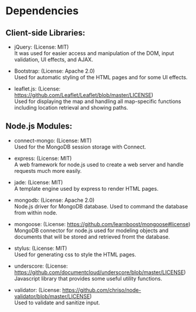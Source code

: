 # Dependencies

## Client-side Libraries:

* jQuery: (License: MIT)  
It was used for easier access and manipulation of the DOM, input validation, UI effects, and AJAX.

* Bootstrap: (License: Apache 2.0)  
Used for automatic styling of the HTML pages and for some UI effects.


* leaflet.js: (License: https://github.com/Leaflet/Leaflet/blob/master/LICENSE)  
Used for displaying the map and handling all map-specific functions including location retrieval and showing paths.


## Node.js Modules:

* connect-mongo: (License: MIT)  
Used for the MongoDB session storage with Connect.

* express: (License: MIT)  
A web framework for node.js used to create a web server and handle requests much more easily.

* jade: (License: MIT)  
A template engine used by express to render HTML pages.

* mongodb: (License: Apache 2.0)  
Node.js driver for MongoDB database. Used to command the database from within node.

* mongoose: (License: https://github.com/learnboost/mongoose#license)  
MongoDB connector for node.js used for modeling objects and documents that will be stored and retrieved fromt the database.

* stylus: (License: MIT)  
Used for generating css to style the HTML pages.

* underscore: (License: https://github.com/documentcloud/underscore/blob/master/LICENSE)  
Javascript library that provides some useful utility functions.

* validator: (License: https://github.com/chriso/node-validator/blob/master/LICENSE)  
Used to validate and sanitize input.

